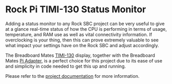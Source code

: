 # Rock Pi TIMI-130 Status Monitor

Adding a status monitor to any Rock SBC project can be very useful to give at a glance real-time status of how the CPU is performing in terms of usage, temperature, and RAM use as well as vital connectivity information. If overclocking is your thing, then this can prove extremely valuable to see what impact your settings have on the Rock SBC and adjust accordingly.

The Breadboard Mates [TIMI-130](https://resources.breadboardmates.com/datasheets/timi/timi-130/) display, together with the Breadboard Mates [Pi Adapter](https://resources.breadboardmates.com/datasheets/accessories/pi-adaptor/), is a perfect choice for this project due to its ease of use and simplicity in code needed to get this up and running.

Please refer to the [project documentation](https://resources.breadboardmates.com/projects/RockPi/timi-130-status-monitor/) for more information.